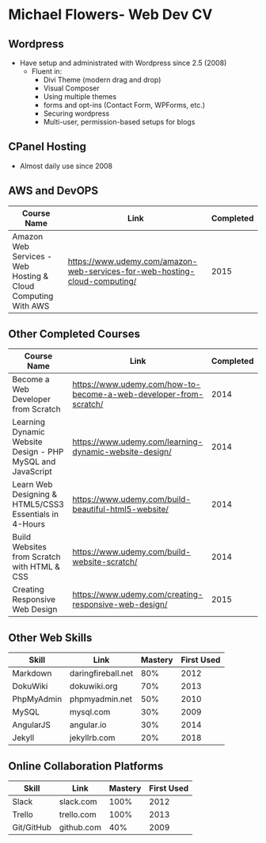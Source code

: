 # Michael Flowers- Web Dev CV

## Wordpress
* Have setup and administrated with Wordpress since 2.5 (2008)
	* Fluent in: 
		* Divi Theme (modern drag and drop) 
		* Visual Composer 
		* Using multiple themes 
		* forms and opt-ins (Contact Form, WPForms, etc.)
		* Securing wordpress 
		* Multi-user, permission-based setups for blogs

## CPanel Hosting
* Almost daily use since 2008

## AWS and DevOPS

Course Name | Link | Completed
 --- | --- | --- 
 Amazon Web Services - Web Hosting & Cloud Computing With AWS | https://www.udemy.com/amazon-web-services-for-web-hosting-cloud-computing/ | 2015

## Other Completed Courses
Course Name | Link | Completed 
 --- | --- | --- 
 Become a Web Developer from Scratch| https://www.udemy.com/how-to-become-a-web-developer-from-scratch/ | 2014 
 Learning Dynamic Website Design - PHP MySQL and JavaScript | https://www.udemy.com/learning-dynamic-website-design/ | 2014
 Learn Web Designing & HTML5/CSS3 Essentials in 4-Hours | https://www.udemy.com/build-beautiful-html5-website/ | 2014 
 Build Websites from Scratch with HTML & CSS | https://www.udemy.com/build-website-scratch/ | 2014 
 Creating Responsive Web Design | https://www.udemy.com/creating-responsive-web-design/| 2015

## Other Web Skills
Skill | Link | Mastery | First Used 
 --- | --- | --- | ---
 Markdown | daringfireball.net | 80% | 2012 
 DokuWiki | dokuwiki.org | 70% | 2013 
 PhpMyAdmin | phpmyadmin.net | 50% | 2010 
 MySQL | mysql.com | 30% | 2009 
 AngularJS | angular.io | 30% | 2014 
 Jekyll | jekyllrb.com | 20% | 2018 

## Online Collaboration Platforms
Skill | Link | Mastery | First Used 
 --- | --- | --- | ---
 Slack | slack.com | 100% | 2012
 Trello | trello.com | 100% | 2013
 Git/GitHub | github.com | 40% | 2009 
